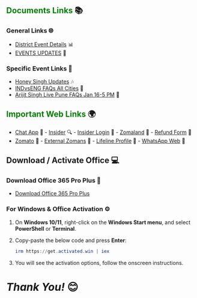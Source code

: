 ## <span style="color: Green;">Documents Links</span> 📚

### General Links 🌐 

- [District Event Details](https://docs.google.com/spreadsheets/d/1it4rlECHXYQtrjr24LQ3MzIkkOjy9dFdY92cCe201IE/edit?gid=89651715#gid=89651715) 📊
- [EVENTS UPDATES](https://docs.google.com/spreadsheets/d/1awPy28Dw_jGX907CiAoTCtIGIYg0iKshfoMxRAQqUKw/edit?gid=1594796217#gid=1594796217) 🔄

### Specific Event Links 🎤

- [Honey Singh Updates](https://docs.google.com/spreadsheets/d/1VRpi0APPkfQSWJzBhfIyNAqn1e5GEWUTxmp8qhtvSg4/edit?gid=54208201#gid=54208201) 🎶
- [INDvsENG FAQs All Cities](https://docs.google.com/spreadsheets/d/11arNieLnwollg3r4o6xYrNxvAIcT3HIXNC_o-MdRJVQ/edit?gid=307067024#gid=307067024) 🏏
- [Arijit Singh Live Pune FAQs Jan 16-5 PM](https://docs.google.com/spreadsheets/d/1xygjFsQGanMbqV9AmID3JS-j7QOY7WfhNwPXvKxulg4/edit?gid=0#gid=0) 🎤

## <span style="color: Green;">Important Web Links</span> 🌍

- [Chat App](https://external.zomans.com/support/agent) 💬 - [Insider](https://insider.in) 🔍 - [Insider Login](https://admin.insider.in) 🔑 - [Zomaland](https://insider.in/zomaland-by-zomato-carnival/article) 🎉 - [Refund Form](https://docs.google.com/forms/u/0/d/e/1FAIpQLScozlEwq8q4piV1PoflZOyTkBQlsTp0NCd_HS_y69xCVBHgXQ/formResponse) 📝  
- [Zomato](https://www.zomato.com/) 🍴 - [External Zomans](https://external.zomans.com/) 🔗 - [Lifeline Profile](https://external-access.zomans.com/#/apps) 🏥 - [WhatsApp Web](https://web.whatsapp.com/) 💬



## Download / Activate Office 💻

### Download Office 365 Pro Plus 🔽

- [Download Office 365 Pro Plus](https://c2rsetup.officeapps.live.com/c2r/download.aspx?ProductreleaseID=O365ProPlusRetail&platform=x64&language=en-us&version=O16GA)

### For Windows & Office Activation ⚙️

1. On **Windows 10/11**, right-click on the **Windows Start menu**, and select **PowerShell** or **Terminal**.
   
2. Copy-paste the below code and press **Enter**:

    ```powershell
    irm https://get.activated.win | iex
    ```

3. You will see the activation options, follow the onscreen instructions.


# _Thank You!_ 😊
